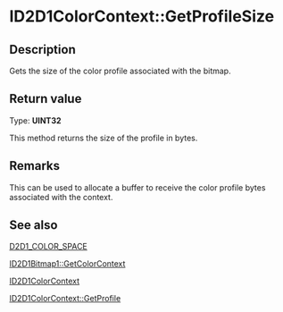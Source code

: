 # ID2D1ColorContext::GetProfileSize

## Description

Gets the size of the color profile associated with the bitmap.

## Return value

Type: **UINT32**

This method returns the size of the profile in bytes.

## Remarks

This can be used to allocate a buffer to receive the color profile bytes associated with the context.

## See also

[D2D1_COLOR_SPACE](https://learn.microsoft.com/windows/desktop/api/d2d1_1/ne-d2d1_1-d2d1_color_space)

[ID2D1Bitmap1::GetColorContext](https://learn.microsoft.com/windows/desktop/api/d2d1_1/nf-d2d1_1-id2d1bitmap1-getcolorcontext)

[ID2D1ColorContext](https://learn.microsoft.com/windows/desktop/api/d2d1_1/nn-d2d1_1-id2d1colorcontext)

[ID2D1ColorContext::GetProfile](https://learn.microsoft.com/windows/desktop/api/d2d1_1/nf-d2d1_1-id2d1colorcontext-getprofile)
